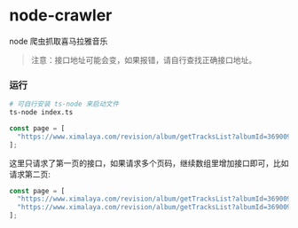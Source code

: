 # node-crawler

node 爬虫抓取喜马拉雅音乐

> 注意：接口地址可能会变，如果报错，请自行查找正确接口地址。

### 运行

```sh
# 可自行安装 ts-node 来启动文件
ts-node index.ts
```

```js
const page = [
  "https://www.ximalaya.com/revision/album/getTracksList?albumId=3690094&pageNum=1"
];
```

这里只请求了第一页的接口，如果请求多个页码，继续数组里增加接口即可，比如请求第二页:

```js
const page = [
  "https://www.ximalaya.com/revision/album/getTracksList?albumId=3690094&pageNum=1",
  "https://www.ximalaya.com/revision/album/getTracksList?albumId=3690094&pageNum=2"
];
```
